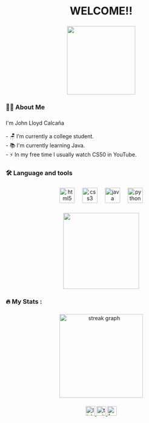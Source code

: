 <br clear="both">

<h1 align="center">WELCOME!!</h1>

###

<div align="center">
  <img height="180" src="https://media.tenor.com/GIeK3qGXPEkAAAAC/hiro-code016.gif"  />
</div>

###

<h3 align="left">👩‍💻  About Me</h3>

###

<p align="left">I'm John Lloyd Calcaña<br><br>- 🪑 I’m currently a college student.<br>- 📚 I'm currently learning Java.<br>- ⚡ In my free time I usually watch CS50 in YouTube.</p>

###

<h3 align="left">🛠 Language and tools</h3>

###

<div align="center">
  <img src="https://cdn.jsdelivr.net/gh/devicons/devicon/icons/html5/html5-plain-wordmark.svg" height="40" alt="html5 logo"  />
  <img width="12" />
  <img src="https://cdn.jsdelivr.net/gh/devicons/devicon/icons/css3/css3-plain-wordmark.svg" height="40" alt="css3 logo"  />
  <img width="12" />
  <img src="https://cdn.jsdelivr.net/gh/devicons/devicon/icons/java/java-plain-wordmark.svg" height="40" alt="java logo"  />
  <img width="12" />
  <img src="https://cdn.jsdelivr.net/gh/devicons/devicon/icons/python/python-original-wordmark.svg" height="40" alt="python logo"  />
</div>

###

<div align="center">
  <img height="200" src="https://64.media.tumblr.com/e4b0e327ad94eed8fcb748b7ba2e8375/9754e060a161b8c1-f6/s640x960/4b9ee4f33d536c2158ca67bbf7151fb9e9431f98.pnj"  />
</div>

###

<h3 align="left">🔥   My Stats :</h3>

###

<div align="center">
  <img src="https://streak-stats.demolab.com?user=c-lcs&locale=en&mode=daily&theme=dark&hide_border=false&border_radius=5&order=3" height="220" alt="streak graph"  />
</div>

###

<div align="center">
  <a href="https://www.linkedin.com/in/john-lloyd-calca%C3%B1a-2b4596297/" target="_blank">
    <img src="https://img.shields.io/static/v1?message=LinkedIn&logo=linkedin&label=&color=0077B5&logoColor=white&labelColor=&style=for-the-badge" height="25" alt="linkedin logo"  />
  </a>
  <a href="https://twitter.com/C__lcs" target="_blank">
    <img src="https://img.shields.io/static/v1?message=Twitter&logo=twitter&label=&color=1DA1F2&logoColor=white&labelColor=&style=for-the-badge" height="25" alt="twitter logo"  />
  </a>
  <a href="https://web.facebook.com/jl.calcs/" target="_blank">
    <img src="https://img.shields.io/static/v1?message=Facebook&logo=facebook&label=&color=1877F2&logoColor=white&labelColor=&style=for-the-badge" height="25" alt="facebook logo"  />
  </a>
</div>

###
